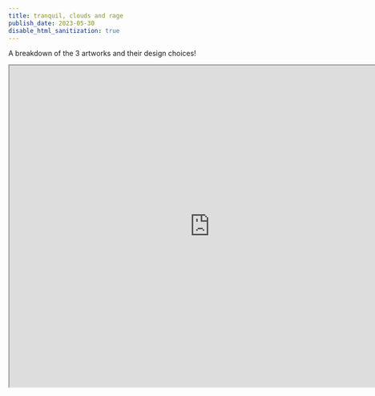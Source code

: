 ```yaml
---
title: tranquil, clouds and rage
publish_date: 2023-05-30
disable_html_sanitization: true
---
```


A breakdown of the 3 artworks and their design choices! 

<iframe width="800" height = "642" src="https://editor.p5js.org/kirstinmeows/full/1w0mP664i"></iframe>